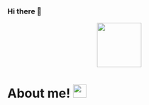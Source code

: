 ### Hi there 👋

<div id="header" align="center">

<img src="https://media.giphy.com/media/Q7SKqn3G97xpmfSOvG/giphy.gif" width="100"/>
</div> 
<img src="https://komarev.com/ghpvc/?username=camilasanchezzzz380&style=flat-square&color=blue" alt=""/>

<h1>
  About me!
<img src="https://media.giphy.com/media/hvRJCLFzcasrR4ia7z/giphy.gif" width="30px"/>
</h1>
